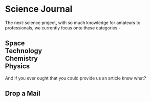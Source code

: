 # Science Journal
The next-science project, with so much knowledge for amateurs to professionals, we currently focus onto these categories -
## Space <br> Technology <br> Chemistry <br> Physics

And if you ever ought that you could provide us an article know what?
## Drop a Mail
